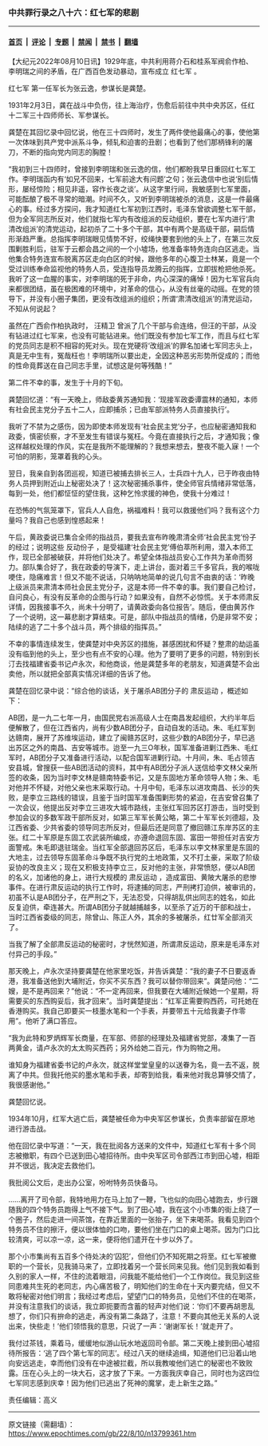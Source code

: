 ### 中共罪行录之八十六：红七军的悲剧

---

#### [首页](../../../..?n13799361) &nbsp;|&nbsp; [评论](../../../../../epoch-comment?n13799361) &nbsp;|&nbsp; [专题](../../../../../epoch-special?n13799361) &nbsp;|&nbsp; [禁闻](../../../../../epoch-news?n13799361) &nbsp;|&nbsp; [禁书](../../../../../books?n13799361) &nbsp;|&nbsp; [翻墙](https://github.com/gfw-breaker/nogfw/blob/master/README.md?n13799361)


<div class="post_content" id="artbody" itemprop="articleBody">
 <!-- article content begin -->
 <p>
  【大纪元2022年08月10日讯】1929年底，中共利用蒋介石和桂系军阀俞作柏、李明瑞之间的矛盾，在广西百色发动暴动，宣布成立
  <ok href="https://www.epochtimes.com/gb/tag/%E7%BA%A2%E4%B8%83%E5%86%9B.html">
   红七军
  </ok>
  。
 </p>
 <p>
  <ok href="https://www.epochtimes.com/gb/tag/%E7%BA%A2%E4%B8%83%E5%86%9B.html">
   红七军
  </ok>
  第一任军长为张云逸，参谋长是龚楚。
 </p>
 <p>
  1931年2月3日，龚在战斗中负伤，往上海治疗，伤愈后前往中共中央苏区，任红十二军三十四师师长、军参谋长。
 </p>
 <p>
  龚楚在其回忆录中回忆说，他在三十四师时，发生了两件使他最痛心的事，使他第一次体味到共产党中派系斗争，倾轧和迫害的丑剧；也看到了他们那柄锋利的屠刀，不断的指向党内同志的胸膛！
 </p>
 <p>
  “我初到三十四师时，曾接到李明瑞和张云逸的信，他们都盼我早日重回红七军工作。李明瑞函内有‘如兄不回来，七军前途大有问题’之句；张云逸信中也说‘别后情形，屡经惊险；相见非遥，容作长夜之谈’。从这字里行间，我敏感到七军里面，可能酝酿了极不寻常的暗潮。时间不久，又听到李明瑞被杀的消息，这是一件最痛心的事。经过多方探问，我才知道红七军初到江西时，毛泽东曾欲调整七军干部，但为全军同志所反对，他们就指七军内有改组派的反动组织，要在七军内进行‘肃清改组派’的清党运动，起初杀了二十多个干部，其中有两个是高级干部，嗣后情形渐趋严重。总指挥李明瑞眼见情势不好，绞绳快要套到他的头上了，在第三次反围剿胜利后，驻军于云都会昌之间的一个小墟场，他准备率特务连向白区逃走。当他集合特务连宣布脱离苏区走向白区的时候，跟他多年的心腹卫士林某，竟是一个受过训练奉命监视他的特务人员，受连指导员龙腾云的指挥，立即拔枪把他杀死。我听了这一血腥的事实，对李明瑞的死于非命，内心深深的痛悼！因为七军官兵向来都很团结，虽在极困难的环境中，对革命的信心，从没有丝毫的动摇。在党的领导下，并没有小圈子集团，更没有改组派的组织；所谓‘肃清改组派’的清党运动，不知从何说起？
 </p>
 <p>
  虽然在广西俞作柏执政时，
  <ok href="https://www.epochtimes.com/gb/tag/%E6%B1%AA%E7%B2%BE%E5%8D%AB.html">
   汪精卫
  </ok>
  曾派了几个干部与俞连络，但汪的干部，从没有钻进过红七军来，也没有可能钻进来。他们既没有参加七军工作，而且与红七军的党员同志是积不相容的死对头。现在党硬将‘改组派’的罪名加诸七军同志头上，真是无中生有，冤哉枉也！李明瑞所以要出走，全因这种恶劣形势所促成的；而他的性命竟葬送在自己同志手里，试想这是何等残酷！”
 </p>
 <p>
  第二件不幸的事，发生于十月的下旬。
 </p>
 <p>
  龚楚回忆道：“有一天晚上，师敌委黄苏通知我：‘现接军政委谭震林的通知，本师有社会民主党分子五十二人，应即捕杀；已由军部派特务人员直接执行’。
 </p>
 <p>
  我听了不禁为之感伤，因为即使本师发现有‘社会民主党’分子，也应秘密通知我和政委，慎密侦察，才不至发生有错误与冤枉。今竟在直接执行之后，才通知我；像这样越权处理的作风，实在是我所不能理解的？我想来想去，整夜不能入寐！一个可怕的阴影，笼罩着我的心头。
 </p>
 <p>
  翌日，我亲自到各团巡视，知道已被捕去排长三人，士兵四十九人，已于昨夜由特务人员押到附近山上秘密处决了！这次秘密捕杀事件，使全师官兵情绪非常低落，每到一处，他们都怔怔的望住我，这种乞怜求援的神色，使我十分难过！
 </p>
 <p>
  在恐怖的气氛笼罩下，官兵人人自危，祸福难料！我可以救援他们吗？我有这个力量吗？我自己也感到惶惑起来！
 </p>
 <p>
  午后，黄政委说已集合全师的指战员，要我去宣布昨晚肃清全师‘社会民主党’份子的经过；说明这些
  <ok href="https://www.epochtimes.com/gb/tag/%E5%8F%8D%E5%8A%A8%E4%BB%BD%E5%AD%90.html">
   反动份子
  </ok>
  ，是受福建‘社会民主党’傅伯萃所利用，潜入本师工作，现已全部被破获，并将他们处决了。希望全体指战员安心工作共为革命而努力。部队集合好了，我在政委的导演下，走上讲台，面对着三千多官兵，我的喉咙哽住，隐痛难言！但又不能不说话，只呐呐地简单的说几句言不由衷的话：‘昨晚上级派员来肃清本师社会民主党分子，这是本师一件不幸的事。我们要自己检讨，自问良心，有没有反革命的企图与行动？如果没有，自然不必惊慌。关于本师肃反详情，因我接事不久，尚未十分明了，请黄政委向各位报告’。随后，便由黄苏作了一个说明，这一幕悲剧才算结束。可是，部队中指战员的情绪，仍是非常不安；陆续的逃了二十多个战斗员，两个排级的指挥员。”
 </p>
 <p>
  不幸的事情连续发生，使龚楚对中央苏区的措施，甚感困扰和怀疑？整肃的劫运虽没有临到他的头上，至少也有点不安的心理。他为了要明了更多的问题，特别到长汀去找福建省委书记卢永次，和他商谈，他是龚楚多年的老朋友，知道龚楚不会出卖他，所以就把全部真实情况详细的告诉了他。
 </p>
 <p>
  龚楚在回忆录中说：“综合他的谈话，关于屠杀AB团分子的
  <ok href="https://www.epochtimes.com/gb/tag/%E8%82%83%E5%8F%8D%E8%BF%90%E5%8A%A8.html">
   肃反运动
  </ok>
  ，概述如下：
 </p>
 <p>
  AB团，是一九二七年一月，由国民党右派高级人士在南昌发起组织，大约半年后便解散了，但在江西省内，尚有少数AB团分子，自动自发的活动。朱、毛红军到达赣南，展开了苏维埃运动，建立了闽赣苏区时，这些少数的AB团分子，早已逃出苏区之外的南昌、吉安等城市。迨至一九三O年秋，国军准备进剿江西朱、毛红军时，AB团分子又准备进行活动，以配合国军进剿行动。十月间，朱、毛占领吉安县城，曾搜获一些AB团活动的资料，其中有AB团分子派人送信给李文林父亲所签的收条，因为当时李文林是赣南特委书记，又是东固地方革命领导人物；朱、毛对他并不怀疑，对他父亲也末采取行动。十月中旬，毛泽东以进攻南昌、长沙的失败，是李立三路线的错误，且鉴于当时国军准备围剿形势的紧迫，在吉安曾召集了一次会议，他提出反对李立三进攻大城市路线，主张红军回苏区打游击，当时受到参加会议的多数军政干部所反对，如第三军军长黄公略，第二十军军长刘德超，及江西省委、少共省委的领导同志所反对，但最后还是同意了撤回赣江东岸苏区的主张。红二十军原是东固工农武装所编成，亦遵命退回东固、富田一带担任对吉安方面警戒。朱毛即退驻瑞金。当红军全部退回苏区后，毛泽东以李文林家里是东固的大地主，过去领导东固革命斗争既不执行党的土地政策，又不打土豪，采取了阶级妥协的改良主义；现在又积极支持李立三，反对他的主张，非常愤怒，便以AB团的名义，加诸他的身上，进行大规模的
  <ok href="https://www.epochtimes.com/gb/tag/%E8%82%83%E5%8F%8D%E8%BF%90%E5%8A%A8.html">
   肃反运动
  </ok>
  ，造成富田、黄陂大屠杀的悲惨事件。在进行肃反运动的执行工作时，将逮捕的同志，严刑拷打迫供，被审讯的，初虽不认是AB团分子，在严刑之下，无法忍受，只得胡乱供出同志的姓名，如此反复迫供，牵连甚大。所谓AB团分子就越捕越多，以至杀了近万的干部和战士，当时江西省委级的同志，除曾山、陈正人外，其余的多被屠杀，红廿军全部消灭了。
 </p>
 <p>
  当我了解了全部肃反运动的秘密时，才恍然知道，所谓肃反运动，原来是毛泽东对付异己的手段。”
 </p>
 <p>
  那天晚上，卢永次坚持要龚楚在他家里吃饭，并告诉龚楚：“我的妻子不日要返香港，我准备送他到大埔附近，你买不买东西？我可以替你带回来”。龚楚问他：“二嫂，是不是再回来？”他说：“不一定再回来，但我要在大埔附近候她一个星期，将需要买的东西购妥后，我才回来”。当时龚楚提出：“红军正需要购西药，可托她在香港购买。我自己即要买一枝墨水笔和一个手表，并要带五十元给我妻子作零用”。他听了满口答应。
 </p>
 <p>
  “我为此特和罗炳辉军长商量，在军部、师部的经理处及福建省党部，凑集了一百两黄金，请卢永次的太太购买西药；另外给她二百元，作为购物之用。
 </p>
 <p>
  谁知身为福建省委书记的卢永次，就这样堂堂皇皇的以送眷为名，竟一去不返，脱离了中共。但我托他买的墨水笔和手表，却寄到给我，看来他对我总算够交情了，我很感谢他。”
 </p>
 <p>
  龚楚回忆说。
 </p>
 <p>
  1934年10月，红军大逃亡后，龚楚被任命为中央军区参谋长，负责率部留在原地进行游击战。
 </p>
 <p>
  他在回忆录中写道：“一天，我在批阅各方送来的文件中，知道红七军有十多个同志被撤职，有四个已送到田心墟招待所。由中央军区司令部西江市到田心墟，相距并不很远，我决定去救他们。
 </p>
 <p>
  我批阅公文后，走出办公室，吩咐特务员快备马。
 </p>
 <p>
  ……离开了司令部，我特地用力在马上加了一鞭，飞也似的向田心墟跑去，步行跟随我的四个特务员跑得上气不接下气。到了田心墟，我在这个小市集的街上绕了一个圈子，然后走进一间茶馆，在靠近里面的一张抬子，坐下来喝茶。我看见到四个特务员不住的擦汗，便以很体恤的口吻，要他们坐在门口的桌上喝茶。因为门口比较清爽，可以凉一凉，这一来，便将他们遣开在十步以外了。
 </p>
 <p>
  那个小市集尚有五百多个待处决的‘囚犯’，但他们仍不知死期之将至。红七军被撤职的一个营长，见我骑马来了，立即找着另一个营长同来见我。他们见到我如看到久别的家人一样，不住的流着眼泪，问我能不能给他们一个工作岗位。我见到这些同患难共生死的老同志，内心痛苦极了，明知他们的生命在十天内要完结，但又不敢将秘密对他们明言；我经过考虑后，望望门口的特务员，见他们不住的在喝茶，并没有注意我们的谈话，我立即扼要而含蓄的轻声对他们说：‘你们不要再胡思乱想了，你们只有拚命的逃走，再没有第二条路了，注意！不要向其他无关系的人说出来，快些走！’他们领悟我的意思，只说了一声：‘谢谢军长！’就走开了。
 </p>
 <p>
  我付过茶钱，乘着马，缓缓地似游山玩水地返回司令部。第二天晚上接到田心墟招待所报告：‘逃了四个第七军的同志’。经过八天的继续追缉，知道他们已沿着山地向安远逃走，幸而他们没有在中途被拦截，所以我教唆他们逃亡的秘密也不致败露。压在心头上的一块大石，这才放了下来。一方面我庆幸自己，同时也为这四位七军同志感到庆幸！因为他们已逃出了死神的魔掌，走上新生之路。”
 </p>
 <p>
  责任编辑：高义
 </p>
 <!-- article content end -->
 <div id="below_article_ad">
 </div>
</div>


---

原文链接（需翻墙）：https://www.epochtimes.com/gb/22/8/10/n13799361.htm
